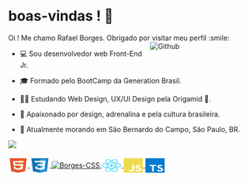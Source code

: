 # boas-vindas ! 👋

</p>
<div size='20px'> Oi ! Me chamo Rafael Borges. Obrigado por visitar meu perfil :smile: 
</div>



<img width="43%" align="right" alt="Github" src="https://i.imgur.com/6T8EXes.png"/>


- 💻 Sou desenvolvedor web Front-End Jr.

- 🎓 Formado pelo BootCamp da Generation Brasil. 
  
- 👨‍🎓 Estudando Web Design, UX/UI Design pela Origamid 🐺.

- 💖 Apaixonado por design, adrenalina e pela cultura brasileira.

- 📍 Atualmente morando em São Bernardo do Campo, São Paulo, BR.


<div>
  <a href="https://github.com/okborges">
  <img height="180em" src="https://github-readme-stats.vercel.app/api?username=okborges&show_icons=true&theme=codeSTACKr&include_all_commits=true&count_private=true"/>
</div>
  
<div style="display: inline_block"><br>
  <img align="center" alt="Borges-HTML" height="30" width="40" src="https://raw.githubusercontent.com/devicons/devicon/master/icons/html5/html5-original.svg">
  <img align="center" alt="Borges-CSS" height="30" width="40" src="https://raw.githubusercontent.com/devicons/devicon/master/icons/css3/css3-original.svg">
  <img align="center" alt="Borges-CSS" height="30" width="40" src="https://cdn.jsdelivr.net/gh/devicons/devicon/icons/angularjs/angularjs-original.svg">
  <img align="center" alt="Borges-React" height="30" width="40" src="https://raw.githubusercontent.com/devicons/devicon/master/icons/react/react-original.svg">
  <img align="center" alt="Borges-Js" height="30" width="40" src="https://raw.githubusercontent.com/devicons/devicon/master/icons/javascript/javascript-plain.svg">
  <img align="center" alt="Borges-Ts" height="30" width="40" src="https://raw.githubusercontent.com/devicons/devicon/master/icons/typescript/typescript-plain.svg">
</div>
